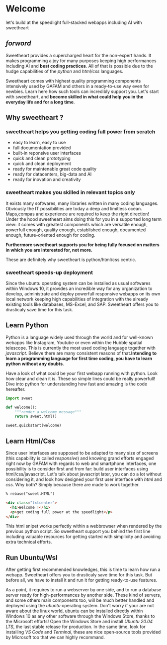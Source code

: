 # Welcome

let's build at the speedlight full-stacked webapps including AI with sweetheart

## *forword*

Sweetheart provides a supercharged heart for the non-expert hands. It makes programming a joy for many purposes keeping high performances including AI and **best coding practices**. All of that is possible due to the hudge capabilities of the *python* and *html/css* languages.

Sweetheart comes with highest quality programming components intensively used by GAFAM and others in a ready-to-use way even for newbies. Learn here how such tools can incredibly support you. Let's start with sweetheart, and **become skilled in what could help you in the everyday life and for a long time**.

## Why sweetheart ?

### sweetheart helps you getting coding full power from scratch

- easy to learn, easy to use
- full documentation provided
- built-in reponsive user interfaces
- quick and clean prototyping
- quick and clean deployment
- ready for maintenable great code quality
- ready for datacenters, big-data and AI
- ready for inovation and creativity

### sweetheart makes you skilled in relevant topics only

It exists many softwares, many libraries written in many coding languages. Obviously the IT possibilities are today a deep and limitless ocean. Maps,compas and experience are required to keep the right direction! Under the hood sweetheart aims doing this for you in a supported long term view: it comes with greatest components which are versatile enough, powerfull enough, quality enough, established enough, documented enough, future-oriented enough for coding.

**Furthermore sweetheart supports you for being fully focused on matters in which you are interested for, not more.**

These are definitely why sweetheart is python/html/css centric.

### sweetheart speeds-up deployment

Since the ubuntu operating system can be installed as usual softwares within Windows 10, it provides an incredible way for any organization to develop, administrate and deploy powerfull responsive webapps on its own local network keeping high capabilities of integration with the already existing tools like databases, MS-Excel, and SAP. Sweetheart offers you to drasticaly save time for this task.

## Learn Python

Python is a language widely used through the world and for well-known webapps like Instagram, Youtube or even within the Hubble spatial telescope. This is currently the most used coding language together with *javascript*. Believe there are many consistent reasons of that.**Intending to learn a programming language for first time coding, you have to learn python without any doubts**.

Have a look of what could be your first webapp running with python. Look how clear and clean it is. These so simple lines could be really powerfull! Dive into python for understanding how fast and amazing is the code hereafter.

``` python
import sweet

def welcome():
    """render a welcome message"""
    return sweet.html()

sweet.quickstart(welcome)
```

## Learn Html/Css

Since user interfaces are supposed to be adapted to many size of screens (this capability is called *responsive*) and knowing grand efforts engaged right now by GAFAM with regards to web and smartphone interfaces, one possibility is to consider first and from far: build user interfaces using html/css/javascript. Let's talk about javascript later, you can do a lot without considering it, and look how designed your first user interface with *html* and *css*. Why both? Simply because there are made to work together.

``` html
% rebase("sweet.HTML")

<div class="txtcenter">
  <h1>Welcome !</h1>
  <p>get coding full power at the speedlight</p>
</div>
```

This html snipet works perfectly within a webbrowser when rendered by the previous python script. So sweetheart support you behind the first line including valuable resources for getting started with simplicity and avoiding extra technical efforts.

## Run Ubuntu/Wsl

After getting first recommended knowledges, this is time to learn how run a webapp. Sweetheart offers you to drasticaly save time for this task. But before all, we have to install it and run it for getting ready-to-use features.

As a point, it requires to run a webserver by one side, and to run a database server ready for high-performances by another side. These kind of servers, and some others main components too, will be much better handled and deployed using the *ubuntu* operating system. Don't worry if your are not aware about the linux world, ubuntu can be installed directly within Windows 10 as any other software through the Windows Store, thanks to the Microsoft efforts! Open the Windows Store and install *Ubuntu 20.04 LTS*, the last stable release for production. In the same time, look for installing *VS Code* and *Terminal*, these are nice open-source tools provided by Microsoft too that we can highly recommand.
